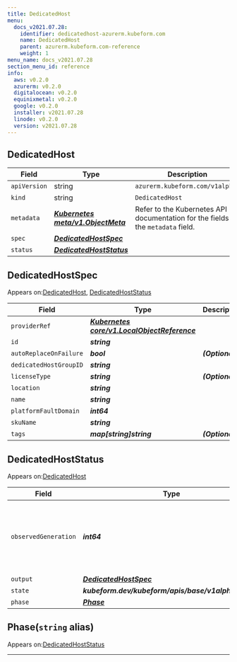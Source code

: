 ```yaml
---
title: DedicatedHost
menu:
  docs_v2021.07.28:
    identifier: dedicatedhost-azurerm.kubeform.com
    name: DedicatedHost
    parent: azurerm.kubeform.com-reference
    weight: 1
menu_name: docs_v2021.07.28
section_menu_id: reference
info:
  aws: v0.2.0
  azurerm: v0.2.0
  digitalocean: v0.2.0
  equinixmetal: v0.2.0
  google: v0.2.0
  installer: v2021.07.28
  linode: v0.2.0
  version: v2021.07.28
---
```


## DedicatedHost
| Field | Type | Description |
| ------ | ----- | ----------- |
| `apiVersion` | string | `azurerm.kubeform.com/v1alpha1` |
|    `kind` | string | `DedicatedHost` |
| `metadata` | ***[Kubernetes meta/v1.ObjectMeta](https://v1-18.docs.kubernetes.io/docs/reference/generated/kubernetes-api/v1.18/#objectmeta-v1-meta)***|Refer to the Kubernetes API documentation for the fields of the `metadata` field.|
| `spec` | ***[DedicatedHostSpec](#dedicatedhostspec)***||
| `status` | ***[DedicatedHostStatus](#dedicatedhoststatus)***||
## DedicatedHostSpec

Appears on:[DedicatedHost](#dedicatedhost), [DedicatedHostStatus](#dedicatedhoststatus)

| Field | Type | Description |
| ------ | ----- | ----------- |
| `providerRef` | ***[Kubernetes core/v1.LocalObjectReference](https://v1-18.docs.kubernetes.io/docs/reference/generated/kubernetes-api/v1.18/#localobjectreference-v1-core)***||
| `id` | ***string***||
| `autoReplaceOnFailure` | ***bool***| ***(Optional)*** |
| `dedicatedHostGroupID` | ***string***||
| `licenseType` | ***string***| ***(Optional)*** |
| `location` | ***string***||
| `name` | ***string***||
| `platformFaultDomain` | ***int64***||
| `skuName` | ***string***||
| `tags` | ***map[string]string***| ***(Optional)*** |
## DedicatedHostStatus

Appears on:[DedicatedHost](#dedicatedhost)

| Field | Type | Description |
| ------ | ----- | ----------- |
| `observedGeneration` | ***int64***| ***(Optional)*** Resource generation, which is updated on mutation by the API Server.|
| `output` | ***[DedicatedHostSpec](#dedicatedhostspec)***| ***(Optional)*** |
| `state` | ***kubeform.dev/kubeform/apis/base/v1alpha1.State***| ***(Optional)*** |
| `phase` | ***[Phase](#phase)***| ***(Optional)*** |
## Phase(`string` alias)

Appears on:[DedicatedHostStatus](#dedicatedhoststatus)

---
